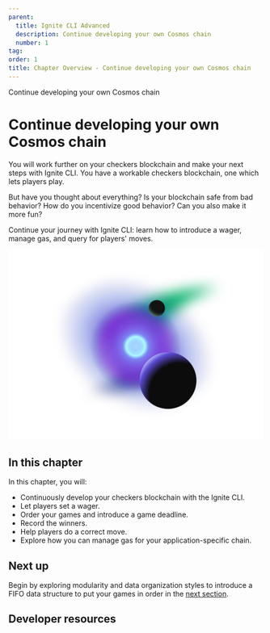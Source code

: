```yaml
---
parent:
  title: Ignite CLI Advanced
  description: Continue developing your own Cosmos chain
  number: 1
tag:
order: 1
title: Chapter Overview - Continue developing your own Cosmos chain
---
```


<div class="tm-overline tm-rf-1 tm-lh-title tm-medium tm-muted">Continue developing your own Cosmos chain</div>
<h1 class="mt-4 mb-6">Continue developing your own Cosmos chain</h1>

You will work further on your checkers blockchain and make your next steps with Ignite CLI. You have a workable checkers blockchain, one which lets players play.

But have you thought about everything? Is your blockchain safe from bad behavior? How do you incentivize good behavior? Can you also make it more fun?

Continue your journey with Ignite CLI: learn how to introduce a wager, manage gas, and query for players' moves.

![](./images/moving-objects.svg)

## In this chapter

<HighlightBox type="learning">

In this chapter, you will:

* Continuously develop your checkers blockchain with the Ignite CLI.
* Let players set a wager.
* Order your games and introduce a game deadline.
* Record the winners.
* Help players do a correct move.
* Explore how you can manage gas for your application-specific chain.

</HighlightBox>

<card-module/>

## Next up

Begin by exploring modularity and data organization styles to introduce a FIFO data structure to put your games in order in the [next section](./1-game-fifo.md).

## Developer resources

<div v-for="resource in $themeConfig.resources">
  <Resource
    :title="resource.title"
    :description="resource.description"
    :links="resource.links"
    :image="resource.image"
    :large="true"
  />
  <br/>
</div>
